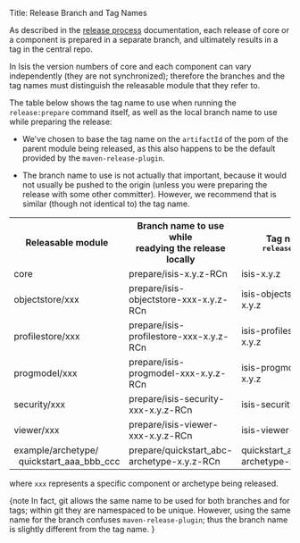 Title: Release Branch and Tag Names

As described in the [release process](release-process.html) documentation, each release of core or a component is prepared in a separate branch, and ultimately results in a tag in the central repo.

In Isis the version numbers of core and each component can vary independently 
(they are not synchronized); therefore the branches and the tag names must 
distinguish the releasable module that they refer to.

The table below shows the tag name to use when running the `release:prepare` command itself, as well as the local branch name to use while preparing the release:

* We've chosen to base the tag name on the `artifactId` of the pom of the parent module being released, as this also happens to be the default provided by the `maven-release-plugin`.  

* The branch name to use is not actually that important, because it would not usually be pushed to the origin (unless you were preparing the release with some other committer).  However, we recommend that is similar (though not identical to) the tag name. 

<table>
<tr>
<th>Releasable module</th>
    <th>Branch name to use while <br/>readying the release locally</th>
    <th>Tag name for <tt>release:prepare</tt></th>
    <th>Tag name manually pushed.</th>
</tr>
<tr>
    <td>core</td>
    <td>prepare/isis-x.y.z-RCn</td>
    <td>isis-x.y.z</td>
    <td>isis-x.y.z-RCn</td>
</tr>
<tr>
    <td>objectstore/xxx</td>
    <td>prepare/isis-objectstore-xxx-x.y.z-RCn</td>
    <td>isis-objectstore-xxx-x.y.z</td>
    <td>isis-objectstore-xxx-x.y.z-RCn</td>
</tr>
<tr>
    <td>profilestore/xxx</td>
    <td>prepare/isis-profilestore-xxx-x.y.z-RCn</td>
    <td>isis-profilestore-xxx-x.y.z</td>
    <td>isis-profilestore-xxx-x.y.z-RCn</td>
</tr>
<tr>
    <td>progmodel/xxx</td>
    <td>prepare/isis-progmodel-xxx-x.y.z-RCn</td>
    <td>isis-progmodel-xxx-x.y.z</td>
    <td>isis-progmodel-xxx-x.y.z-RCn</td>
</tr>
<tr>
    <td>security/xxx</td>
    <td>prepare/isis-security-xxx-x.y.z-RCn</td>
    <td>isis-security-xxx-x.y.z</td>
    <td>isis-security-xxx-x.y.z-RCn</td>
</tr>
<tr>
    <td>viewer/xxx</td>
    <td>prepare/isis-viewer-xxx-x.y.z-RCn</td>
    <td>isis-viewer-xxx-x.y.z</td>
    <td>isis-viewer-xxx-x.y.z-RCn</td>
</tr>
<tr>
    <td>example/archetype/<br/>&nbsp;&nbsp;quickstart_aaa_bbb_ccc</td>
    <td>prepare/quickstart_abc-archetype-x.y.z-RCn</td>
    <td>quickstart_aaa_bbb_ccc-archetype-x.y.z</td>
    <td>quickstart_aaa_bbb_ccc-archetype-x.y.z-RCn</td>
</tr>
</table>

where `xxx` represents a specific component or archetype being released.

{note
In fact, git allows the same name to be used for both branches and for tags; within git they are namespaced to be unique.  However, using the same name for the branch confuses `maven-release-plugin`; thus the branch name is slightly different from the tag name.
}


